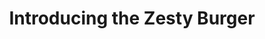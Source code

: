 ---
parent_zuid`: undefined
sort: 1
_item_zuid: 7-6a0aee0-7c6sch
_version_zuid: 9-6a3563e-wq63mf
_version: 5
_lang: 1
_created_at: 2018-07-12 23:29:02
_created_by_user_zuid: 5-b4d1c4d6ca-hzfn90
_meta_link_text: Introducing the Zesty Burger
_meta_title: Introducing the Zesty Burger
_meta_description: null
_meta_keywords: null
title: Introducing the Zesty Burger
content: <p>The name of our franchise, and the reason we exist today. Buy a Zesty Burger today</p>
link: null
thumbnail: 3-6a1c0cb-cgo7w
publish_date: 2018-07-10
---
